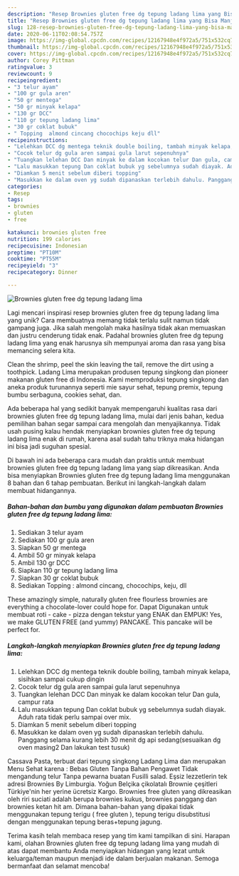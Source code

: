 ```yaml
---
description: "Resep Brownies gluten free dg tepung ladang lima yang Bisa Manjain Lidah"
title: "Resep Brownies gluten free dg tepung ladang lima yang Bisa Manjain Lidah"
slug: 128-resep-brownies-gluten-free-dg-tepung-ladang-lima-yang-bisa-manjain-lidah
date: 2020-06-11T02:08:54.757Z
image: https://img-global.cpcdn.com/recipes/12167948e4f972a5/751x532cq70/brownies-gluten-free-dg-tepung-ladang-lima-foto-resep-utama.jpg
thumbnail: https://img-global.cpcdn.com/recipes/12167948e4f972a5/751x532cq70/brownies-gluten-free-dg-tepung-ladang-lima-foto-resep-utama.jpg
cover: https://img-global.cpcdn.com/recipes/12167948e4f972a5/751x532cq70/brownies-gluten-free-dg-tepung-ladang-lima-foto-resep-utama.jpg
author: Corey Pittman
ratingvalue: 3
reviewcount: 9
recipeingredient:
- "3 telur ayam"
- "100 gr gula aren"
- "50 gr mentega"
- "50 gr minyak kelapa"
- "130 gr DCC"
- "110 gr tepung ladang lima"
- "30 gr coklat bubuk"
- " Topping  almond cincang chocochips keju dll"
recipeinstructions:
- "Lelehkan DCC dg mentega teknik double boiling, tambah minyak kelapa, sisihkan sampai cukup dingin"
- "Cocok telur dg gula aren sampai gula larut sepenuhnya"
- "Tuangkan lelehan DCC Dan minyak ke dalam kocokan telur Dan gula, campur rata"
- "Lalu masukkan tepung Dan coklat bubuk yg sebelumnya sudah diayak. Aduh rata tidak perlu sampai over mix."
- "Diamkan 5 menit sebelum diberi topping"
- "Masukkan ke dalam oven yg sudah dipanaskan terlebih dahulu. Panggang selama kurang lebih 30 menit dg api sedang(sesuaikan dg oven masing2 Dan lakukan test tusuk)"
categories:
- Resep
tags:
- brownies
- gluten
- free

katakunci: brownies gluten free 
nutrition: 199 calories
recipecuisine: Indonesian
preptime: "PT10M"
cooktime: "PT55M"
recipeyield: "3"
recipecategory: Dinner

---
```



![Brownies gluten free dg tepung ladang lima](https://img-global.cpcdn.com/recipes/12167948e4f972a5/751x532cq70/brownies-gluten-free-dg-tepung-ladang-lima-foto-resep-utama.jpg)

Lagi mencari inspirasi resep brownies gluten free dg tepung ladang lima yang unik? Cara membuatnya memang tidak terlalu sulit namun tidak gampang juga. Jika salah mengolah maka hasilnya tidak akan memuaskan dan justru cenderung tidak enak. Padahal brownies gluten free dg tepung ladang lima yang enak harusnya sih mempunyai aroma dan rasa yang bisa memancing selera kita.

Clean the shrimp, peel the skin leaving the tail, remove the dirt using a toothpick. Ladang Lima merupakan produsen tepung singkong dan pioneer makanan gluten free di Indonesia. Kami memproduksi tepung singkong dan aneka produk turunannya seperti mie sayur sehat, tepung premix, tepung bumbu serbaguna, cookies sehat, dan.

Ada beberapa hal yang sedikit banyak mempengaruhi kualitas rasa dari brownies gluten free dg tepung ladang lima, mulai dari jenis bahan, kedua pemilihan bahan segar sampai cara mengolah dan menyajikannya. Tidak usah pusing kalau hendak menyiapkan brownies gluten free dg tepung ladang lima enak di rumah, karena asal sudah tahu triknya maka hidangan ini bisa jadi suguhan spesial.


Di bawah ini ada beberapa cara mudah dan praktis untuk membuat brownies gluten free dg tepung ladang lima yang siap dikreasikan. Anda bisa menyiapkan Brownies gluten free dg tepung ladang lima menggunakan 8 bahan dan 6 tahap pembuatan. Berikut ini langkah-langkah dalam membuat hidangannya.

<!--inarticleads1-->

##### Bahan-bahan dan bumbu yang digunakan dalam pembuatan Brownies gluten free dg tepung ladang lima:

1. Sediakan 3 telur ayam
1. Sediakan 100 gr gula aren
1. Siapkan 50 gr mentega
1. Ambil 50 gr minyak kelapa
1. Ambil 130 gr DCC
1. Siapkan 110 gr tepung ladang lima
1. Siapkan 30 gr coklat bubuk
1. Sediakan  Topping : almond cincang, chocochips, keju, dll


These amazingly simple, naturally gluten free flourless brownies are everything a chocolate-lover could hope for. Dapat Digunakan untuk membuat roti - cake - pizza dengan tekstur yang ENAK dan EMPUK! Yes, we make GLUTEN FREE (and yummy) PANCAKE. This pancake will be perfect for. 

<!--inarticleads2-->

##### Langkah-langkah menyiapkan Brownies gluten free dg tepung ladang lima:

1. Lelehkan DCC dg mentega teknik double boiling, tambah minyak kelapa, sisihkan sampai cukup dingin
1. Cocok telur dg gula aren sampai gula larut sepenuhnya
1. Tuangkan lelehan DCC Dan minyak ke dalam kocokan telur Dan gula, campur rata
1. Lalu masukkan tepung Dan coklat bubuk yg sebelumnya sudah diayak. Aduh rata tidak perlu sampai over mix.
1. Diamkan 5 menit sebelum diberi topping
1. Masukkan ke dalam oven yg sudah dipanaskan terlebih dahulu. Panggang selama kurang lebih 30 menit dg api sedang(sesuaikan dg oven masing2 Dan lakukan test tusuk)


Cassava Pasta, terbuat dari tepung singkong Ladang Lima dan merupakan Menu Sehat karena : Bebas Gluten Tanpa Bahan Pengawet Tidak mengandung telur Tanpa pewarna buatan Fusilli salad. Eşsiz lezzetlerin tek adresi Brownies By Limburgia. Yoğun Belçika çikolatalı Brownie çeşitleri Türkiye&#39;nin her yerine ücretsiz Kargo. Brownies free gluten yang dikreasikan oleh riri suciati adalah berupa brownies kukus, brownies panggang dan brownies ketan hit am. Dimana bahan-bahan yang dipakai tidak menggunakan tepung terigu ( free gluten ), tepung terigu disubstitusi dengan menggunakan tepung beras+tepung jagung. 

Terima kasih telah membaca resep yang tim kami tampilkan di sini. Harapan kami, olahan Brownies gluten free dg tepung ladang lima yang mudah di atas dapat membantu Anda menyiapkan hidangan yang lezat untuk keluarga/teman maupun menjadi ide dalam berjualan makanan. Semoga bermanfaat dan selamat mencoba!
